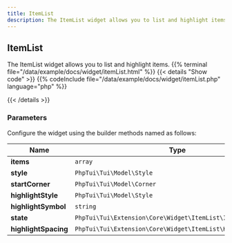 ```yaml
---
title: ItemList
description: The ItemList widget allows you to list and highlight items.
---
```

## ItemList

The ItemList widget allows you to list and highlight items.
{{% terminal file="/data/example/docs/widget/itemList.html" %}}
{{< details "Show code"  >}}
{{% codeInclude file="/data/example/docs/widget/itemList.php" language="php" %}}

{{< /details >}}
### Parameters

Configure the widget using the builder methods named as follows:

| Name | Type | Description |
| --- | --- | --- |
| **items** | `array` |  |
| **style** | `PhpTui\Tui\Model\Style` |  |
| **startCorner** | `PhpTui\Tui\Model\Corner` |  |
| **highlightStyle** | `PhpTui\Tui\Model\Style` |  |
| **highlightSymbol** | `string` |  |
| **state** | `PhpTui\Tui\Extension\Core\Widget\ItemList\ItemListState` |  |
| **highlightSpacing** | `PhpTui\Tui\Extension\Core\Widget\ItemList\HighlightSpacing` |  |